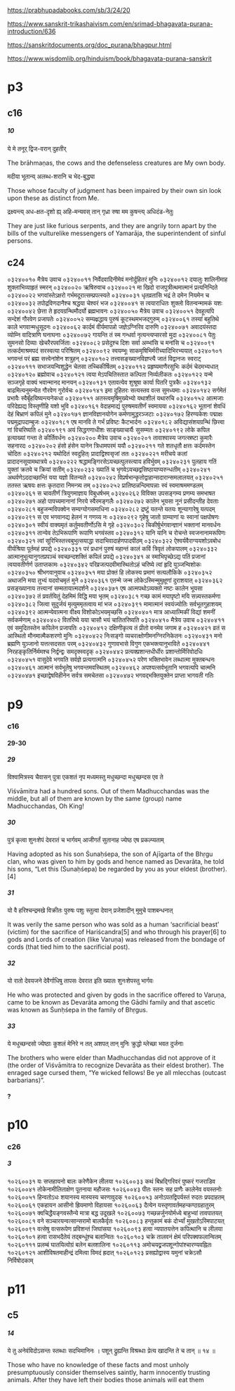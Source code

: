 https://prabhupadabooks.com/sb/3/24/20

https://www.sanskrit-trikashaivism.com/en/srimad-bhagavata-purana-introduction/636

https://sanskritdocuments.org/doc_purana/bhagpur.html

https://www.wisdomlib.org/hinduism/book/bhagavata-purana-sanskrit

# p3
## c16
##### 10
ये  मे  तनूर्  द्विज-वरान्  दुहतीर्  

The brāhmaṇas, the cows and the defenseless creatures are My own body. 

मदीया भूतान्य्  अलब्ध-शरानि  च  भेद-बुद्ध्या

Those whose faculty of judgment has been impaired by their own sin look upon these as distinct from Me. 

द्रक्ष्यन्त्य्  अध-क्षत-दृशो  ह्य्  अहि-मन्यवस्  तान्
गृध्रा  रुषा  मम  कुषन्त्य्  अधिदंड-नेतुः

They are just like furious serpents, and they are angrily torn apart by the bills of the vulturelike messengers of Yamarāja, the superintendent of sinful persons.
## c24
०३२४००१० मैत्रेय उवाच
०३२४००११ निर्वेदवादिनीमेवं मनोर्दुहितरं मुनिः
०३२४००१२ दयालुः शालिनीमाह शुक्लाभिव्याहृतं स्मरन्
०३२४००२० ऋषिरुवाच
०३२४००२१ मा खिदो राजपुत्रीत्थमात्मानं प्रत्यनिन्दिते
०३२४००२२ भगवांस्तेऽक्षरो गर्भमदूरात्सम्प्रपत्स्यते
०३२४००३१ धृतव्रतासि भद्रं ते दमेन नियमेन च
०३२४००३२ तपोद्रविणदानैश्च श्रद्धया चेश्वरं भज
०३२४००४१ स त्वयाराधितः शुक्लो वितन्वन्मामकं यशः
०३२४००४२ छेत्ता ते हृदयग्रन्थिमौदर्यो ब्रह्मभावनः
०३२४००५० मैत्रेय उवाच
०३२४००५१ देवहूत्यपि सन्देशं गौरवेण प्रजापतेः
०३२४००५२ सम्यक्ष्रद्धाय पुरुषं कूटस्थमभजद्गुरुम्
०३२४००६१ तस्यां बहुतिथे काले भगवान्मधुसूदनः
०३२४००६२ कार्दमं वीर्यमापन्नो जज्ञेऽग्निरिव दारुणि
०३२४००७१ अवादयंस्तदा व्योम्नि वादित्राणि घनाघनाः
०३२४००७२ गायन्ति तं स्म गन्धर्वा नृत्यन्त्यप्सरसो मुदा
०३२४००८१ पेतुः सुमनसो दिव्याः खेचरैरपवर्जिताः
०३२४००८२ प्रसेदुश्च दिशः सर्वा अम्भांसि च मनांसि च
०३२४००९१ तत्कर्दमाश्रमपदं सरस्वत्या परिश्रितम्
०३२४००९२ स्वयम्भूः साकमृषिभिर्मरीच्यादिभिरभ्ययात्
०३२४०१०१ भगवन्तं परं ब्रह्म सत्त्वेनांशेन शत्रुहन्
०३२४०१०२ तत्त्वसङ्ख्यानविज्ञप्त्यै जातं विद्वानजः स्वराट्
०३२४०१११ सभाजयन्विशुद्धेन चेतसा तच्चिकीर्षितम्
०३२४०११२ प्रहृष्यमाणैरसुभिः कर्दमं चेदमभ्यधात्
०३२४०१२० ब्रह्मोवाच
०३२४०१२१ त्वया मेऽपचितिस्तात कल्पिता निर्व्यलीकतः
०३२४०१२२ यन्मे सञ्जगृहे वाक्यं भवान्मानद मानयन्
०३२४०१३१ एतावत्येव शुश्रूषा कार्या पितरि पुत्रकैः
०३२४०१३२ बाढमित्यनुमन्येत गौरवेण गुरोर्वचः
०३२४०१४१ इमा दुहितरः सत्यस्तव वत्स सुमध्यमाः
०३२४०१४२ सर्गमेतं प्रभावैः स्वैर्बृंहयिष्यन्त्यनेकधा
०३२४०१५१ अतस्त्वमृषिमुख्येभ्यो यथाशीलं यथारुचि
०३२४०१५२ आत्मजाः परिदेह्यद्य विस्तृणीहि यशो भुवि
०३२४०१६१ वेदाहमाद्यं पुरुषमवतीर्णं स्वमायया
०३२४०१६२ भूतानां शेवधिं देहं बिभ्राणं कपिलं मुने
०३२४०१७१ ज्ञानविज्ञानयोगेन कर्मणामुद्धरञ्जटाः
०३२४०१७२ हिरण्यकेशः पद्माक्षः पद्ममुद्रापदाम्बुजः
०३२४०१८१ एष मानवि ते गर्भं प्रविष्टः कैटभार्दनः
०३२४०१८२ अविद्यासंशयग्रन्थिं छित्त्वा गां विचरिष्यति
०३२४०१९१ अयं सिद्धगणाधीशः साङ्ख्याचार्यैः सुसम्मतः
०३२४०१९२ लोके कपिल इत्याख्यां गन्ता ते कीर्तिवर्धनः
०३२४०२०० मैत्रेय उवाच
०३२४०२०१ तावाश्वास्य जगत्स्रष्टा कुमारैः सहनारदः
०३२४०२०२ हंसो हंसेन यानेन त्रिधामपरमं ययौ
०३२४०२११ गते शतधृतौ क्षत्तः कर्दमस्तेन चोदितः
०३२४०२१२ यथोदितं स्वदुहित्ः प्रादाद्विश्वसृजां ततः
०३२४०२२१ मरीचये कलां प्रादादनसूयामथात्रये
०३२४०२२२ श्रद्धामङ्गिरसेऽयच्छत्पुलस्त्याय हविर्भुवम्
०३२४०२३१ पुलहाय गतिं युक्तां क्रतवे च क्रियां सतीम्
०३२४०२३२ ख्यातिं च भृगवेऽयच्छद्वसिष्ठायाप्यरुन्धतीम्
०३२४०२४१ अथर्वणेऽददाच्छान्तिं यया यज्ञो वितन्यते
०३२४०२४२ विप्रर्षभान्कृतोद्वाहान्सदारान्समलालयत्
०३२४०२५१ ततस्त ऋषयः क्षत्तः कृतदारा निमन्त्र्य तम्
०३२४०२५२ प्रातिष्ठन्नन्दिमापन्नाः स्वं स्वमाश्रममण्डलम्
०३२४०२६१ स चावतीर्णं त्रियुगमाज्ञाय विबुधर्षभम्
०३२४०२६२ विविक्त उपसङ्गम्य प्रणम्य समभाषत
०३२४०२७१ अहो पापच्यमानानां निरये स्वैरमङ्गलैः
०३२४०२७२ कालेन भूयसा नूनं प्रसीदन्तीह देवताः
०३२४०२८१ बहुजन्मविपक्वेन सम्यग्योगसमाधिना
०३२४०२८२ द्रष्टुं यतन्ते यतयः शून्यागारेषु यत्पदम्
०३२४०२९१ स एव भगवानद्य हेलनं न गणय्य नः
०३२४०२९२ गृहेषु जातो ग्राम्याणां यः स्वानां पक्षपोषणः
०३२४०३०१ स्वीयं वाक्यमृतं कर्तुमवतीर्णोऽसि मे गृहे
०३२४०३०२ चिकीर्षुर्भगवान्ज्ञानं भक्तानां मानवर्धनः
०३२४०३११ तान्येव तेऽभिरूपाणि रूपाणि भगवंस्तव
०३२४०३१२ यानि यानि च रोचन्ते स्वजनानामरूपिणः
०३२४०३२१ त्वां सूरिभिस्तत्त्वबुभुत्सयाद्धा सदाभिवादार्हणपादपीठम्
०३२४०३२२ ऐश्वर्यवैराग्ययशोऽवबोध वीर्यश्रिया पूर्तमहं प्रपद्ये
०३२४०३३१ परं प्रधानं पुरुषं महान्तं कालं कविं त्रिवृतं लोकपालम्
०३२४०३३२ आत्मानुभूत्यानुगतप्रपञ्चं स्वच्छन्दशक्तिं कपिलं प्रपद्ये
०३२४०३४१ अ स्माभिपृच्छेऽद्य पतिं प्रजानां त्वयावतीर्णर्ण उताप्तकामः
०३२४०३४२ परिव्रजत्पदवीमास्थितोऽहं चरिष्ये त्वां हृदि युञ्जन्विशोकः
०३२४०३५० श्रीभगवानुवाच
०३२४०३५१ मया प्रोक्तं हि लोकस्य प्रमाणं सत्यलौकिके
०३२४०३५२ अथाजनि मया तुभ्यं यदवोचमृतं मुने
०३२४०३६१ एतन्मे जन्म लोकेऽस्मिन्मुमुक्षूणां दुराशयात्
०३२४०३६२ प्रसङ्ख्यानाय तत्त्वानां सम्मतायात्मदर्शने
०३२४०३७१ एष आत्मपथोऽव्यक्तो नष्टः कालेन भूयसा
०३२४०३७२ तं प्रवर्तयितुं देहमिमं विद्धि मया भृतम्
०३२४०३८१ गच्छ कामं मयापृष्टो मयि सन्न्यस्तकर्मणा
०३२४०३८२ जित्वा सुदुर्जयं मृत्युममृतत्वाय मां भज
०३२४०३९१ मामात्मानं स्वयंज्योतिः सर्वभूतगुहाशयम्
०३२४०३९२ आत्मन्येवात्मना वीक्ष्य विशोकोऽभयमृच्छसि
०३२४०४०१ मात्र आध्यात्मिकीं विद्यां शमनीं सर्वकर्मणाम्
०३२४०४०२ वितरिष्ये यया चासौ भयं चातितरिष्यति
०३२४०४१० मैत्रेय उवाच
०३२४०४११ एवं समुदितस्तेन कपिलेन प्रजापतिः
०३२४०४१२ दक्षिणीकृत्य तं प्रीतो वनमेव जगाम ह
०३२४०४२१ व्रतं स आस्थितो मौनमात्मैकशरणो मुनिः
०३२४०४२२ निःसङ्गो व्यचरत्क्षोणीमनग्निरनिकेतनः
०३२४०४३१ मनो ब्रह्मणि युञ्जानो यत्तत्सदसतः परम्
०३२४०४३२ गुणावभासे विगुण एकभक्त्यानुभाविते
०३२४०४४१ निरहङ्कृतिर्निर्ममश्च निर्द्वन्द्वः समदृक्स्वदृक्
०३२४०४४२ प्रत्यक्प्रशान्तधीर्धीरः प्रशान्तोर्मिरिवोदधिः
०३२४०४५१ वासुदेवे भगवति सर्वज्ञे प्रत्यगात्मनि
०३२४०४५२ परेण भक्तिभावेन लब्धात्मा मुक्तबन्धनः
०३२४०४६१ आत्मानं सर्वभूतेषु भगवन्तमवस्थितम्
०३२४०४६२ अपश्यत्सर्वभूतानि भगवत्यपि चात्मनि
०३२४०४७१ इच्छाद्वेषविहीनेन सर्वत्र समचेतसा
०३२४०४७२ भगवद्भक्तियुक्तेन प्राप्ता भागवती गतिः
# p9
### c16
#### 29-30
##### 29
विश्वामित्रस्य चैवासन् पुत्रा एकशतं नृप मध्यमस्तु मधुच्छन्दा मधुच्छन्दस एव ते

Viśvāmitra had a hundred sons. Out of them Madhucchandas was the middle, but all of them are known by the same (group) name Madhucchandas, Oh King!
##### 30
पुत्रं कृत्वा शुनःशेपं देवरातं च भार्गवम् आजीगर्तं सुतानाह ज्येष्ठ एष प्रकल्प्यताम्

Having adopted as his son Śunaḥśepa, the son of Ajīgarta of the Bhṛgu clan, who was given to him by gods and hence named as Devarāta, he told his sons, “Let this (Śunaḥśepa) be regarded by you as your eldest (brother).[4]
##### 31
यो वै हरिश्चन्द्रमखे विक्रीतः पुरुषः पशुः स्तुत्वा देवान् प्रजेशादीन् मुमुचे पाशबन्धनात्

It was verily the same person who was sold as a human ‘sacrificial beast’ (victim) for the sacrifice of Hariścandra[5] and who through his prayer[6] to gods and Lords of creation (like Varuṇa) was released from the bondage of cords (that tied him to the sacrificial post).
##### 32
यो रातो देवयजने देवैर्गाधिषु तापसः देवरात इति ख्यातः शुनःशेपस्तु भार्गवः

He who was protected and given by gods in the sacrifice offered to Varuṇa, came to be known as Devarāta among the Gādhi family and that ascetic was known as Śunḥśepa in the family of Bhṛgus.
##### 33
ये मधुच्छन्दसो ज्येष्ठाः कुशलं मेनिरे न तत् अशपत् तान् मुनिः क्रुद्धो म्लेच्छा भवत दुर्जनाः

The brothers who were elder than Madhucchandas did not approve of it (the order of Viśvāmitra to recognize Devarāta as their eldest brother). The enraged sage cursed them, “Ye wicked fellows! Be ye all mlecchas (outcast barbarians)”.
#### ?
# p10
### c26
##### 3
१०२६००३१ यः सप्तहायनो बालः करेणैकेन लीलया
१०२६००३३ कथं बिभ्रद्गिरिवरं पुष्करं गजराडिव
१०२६००४१ तोकेनामीलिताक्षेण पूतनाया महौजसः
१०२६००४३ पीतः स्तनः सह प्राणैः कालेनेव वयस्तनोः
१०२६००५१ हिन्वतोऽधः शयानस्य मास्यस्य चरणावुदक्
१०२६००५३ अनोऽपतद्विपर्यस्तं रुदतः प्रपदाहतम्
१०२६००६१ एकहायन आसीनो ह्रियमाणो विहायसा
१०२६००६३ दैत्येन यस्तृणावर्तमहन्कण्ठग्रहातुरम्
१०२६००७१ क्वचिद्धैयङ्गवस्तैन्ये मात्रा बद्ध उदूखले
१०२६००७३ गच्छन्नर्जुनयोर्मध्ये बाहुभ्यां तावपातयत्
१०२६००८१ वने सञ्चारयन्वत्सान्सरामो बालकैर्वृतः
१०२६००८३ हन्तुकामं बकं दोर्भ्यां मुखतोऽरिमपाटयत्
१०२६००९१ वत्सेषु वत्सरूपेण प्रविशन्तं जिघांसया
१०२६००९३ हत्वा न्यपातयत्तेन कपित्थानि च लीलया
१०२६०१०१ हत्वा रासभदैतेयं तद्बन्धूंश्च बलान्वितः
१०२६०१०३ चक्रे तालवनं क्षेमं परिपक्वफलान्वितम्
१०२६०१११ प्रलम्बं घातयित्वोग्रं बलेन बलशालिना
१०२६०११३ अमोचयद्व्रजपशून्गोपांश्चारण्यवह्नितः
१०२६०१२१ आशीविषतमाहीन्द्रं दमित्वा विमदं ह्रदात्
१०२६०१२३ प्रसह्योद्वास्य यमुनां चक्रेऽसौ निर्विषोदकाम्

# p11
## c5
##### 14
ये तु अनेवंविदोऽसन्तः स्तब्धाः सदभिमानिनः ।
पशून् द्रुह्यन्ति विश्रब्धाः प्रेत्य खादन्ति ते च तान् ॥ १४ ॥

Those who have no knowledge of these facts and most unholy presumptuously consider themselves saintly, harm innocently trusting animals. After they have left their bodies those animals will eat them